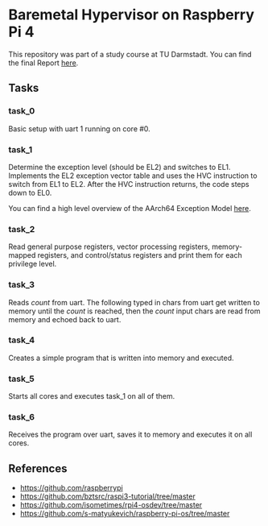 # Baremetal Hypervisor on Raspberry Pi 4

This repository was part of a study course at TU Darmstadt. You can find the final Report [here](Laboratory_System_and_IoT_Security_Final_Report.pdf).

## Tasks

### task_0
Basic setup with uart 1 running on core #0.

### task_1
Determine the exception level (should be EL2) and switches to EL1.
Implements the EL2 exception vector table and uses the HVC instruction to switch from EL1 to EL2.
After the HVC instruction returns, the code steps down to EL0.

You can find a high level overview of the AArch64 Exception Model [here](tasks/task_1/aarch64-exception-model.md).

### task_2
Read general purpose registers, vector processing registers, memory-mapped registers, and control/status registers and print them for each privilege level.

### task_3
Reads *count* from uart. The following typed in chars from uart get written to memory until the *count* is reached, then the *count* input chars are read from memory and echoed back to uart.

### task_4
Creates a simple program that is written into memory and executed.

### task_5
Starts all cores and executes task_1 on all of them.

### task_6
Receives the program over uart, saves it to memory and executes it on all cores.

## References
- https://github.com/raspberrypi
- https://github.com/bztsrc/raspi3-tutorial/tree/master
- https://github.com/isometimes/rpi4-osdev/tree/master
- https://github.com/s-matyukevich/raspberry-pi-os/tree/master
